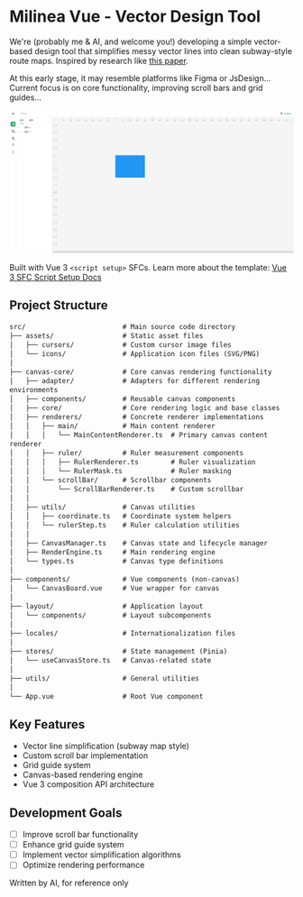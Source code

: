 # Milinea Vue - Vector Design Tool

We're (probably me & AI, and welcome you!) developing a simple vector-based design tool that simplifies messy vector lines into clean subway-style route maps. Inspired by research like [this paper](https://i11www.iti.kit.edu/extra/publications/fhnrsw-dmmbc-12.pdf).

At this early stage, it may resemble platforms like Figma or JsDesign... Current focus is on core functionality, improving scroll bars and grid guides...

![Preview](https://github.com/inspiringJackson/mycdn/blob/main/milinea-vue/preview4-23.png)

Built with Vue 3 `<script setup>` SFCs. Learn more about the template: [Vue 3 SFC Script Setup Docs](https://v3.vuejs.org/api/sfc-script-setup.html#sfc-script-setup)

## Project Structure
```
src/                        # Main source code directory
├── assets/                 # Static asset files
│   ├── cursors/            # Custom cursor image files
│   └── icons/              # Application icon files (SVG/PNG)
│
├── canvas-core/            # Core canvas rendering functionality
│   ├── adapter/            # Adapters for different rendering environments
│   ├── components/         # Reusable canvas components
│   ├── core/               # Core rendering logic and base classes
│   ├── renderers/          # Concrete renderer implementations
│   │   ├── main/           # Main content renderer
│   │   │   └── MainContentRenderer.ts  # Primary canvas content renderer
│   │   ├── ruler/          # Ruler measurement components
│   │   │   ├── RulerRenderer.ts        # Ruler visualization
│   │   │   └── RulerMask.ts            # Ruler masking
│   │   └── scrollBar/      # Scrollbar components
│   │       └── ScrollBarRenderer.ts    # Custom scrollbar
│   │
│   ├── utils/              # Canvas utilities
│   │   ├── coordinate.ts   # Coordinate system helpers
│   │   └── rulerStep.ts    # Ruler calculation utilities
│   │
│   ├── CanvasManager.ts    # Canvas state and lifecycle manager
│   ├── RenderEngine.ts     # Main rendering engine
│   └── types.ts            # Canvas type definitions
│
├── components/             # Vue components (non-canvas)
│   └── CanvasBoard.vue     # Vue wrapper for canvas
│
├── layout/                 # Application layout
│   └── components/         # Layout subcomponents
│
├── locales/                # Internationalization files
│
├── stores/                 # State management (Pinia)
│   └── useCanvasStore.ts   # Canvas-related state
│
├── utils/                  # General utilities
│
└── App.vue                 # Root Vue component
```

## Key Features

- Vector line simplification (subway map style)
- Custom scroll bar implementation
- Grid guide system
- Canvas-based rendering engine
- Vue 3 composition API architecture

## Development Goals

- [ ] Improve scroll bar functionality
- [ ] Enhance grid guide system
- [ ] Implement vector simplification algorithms
- [ ] Optimize rendering performance

Written by AI, for reference only
